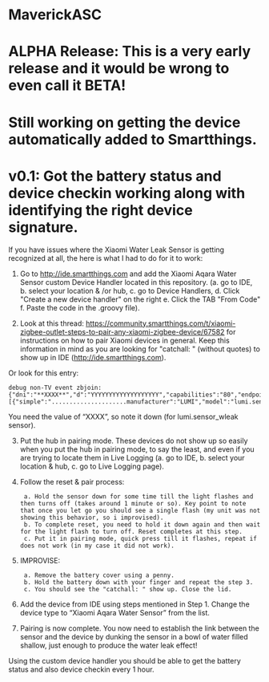 # MaverickASC
# ALPHA Release: This is a very early release and it would be wrong to even call it BETA!
# Still working on getting the device automatically added to Smartthings.
# v0.1: Got the battery status and device checkin working along with identifying the right device signature.

If you have issues where the Xiaomi Water Leak Sensor is getting recognized at all, the here is what I had to do for it to work:

1. Go to http://ide.smartthings.com and add the Xiaomi Aqara Water Sensor custom Device Handler located in this repository. (a. go to IDE, b. select your location & /or hub, c. go to Device Handlers, d. Click "Create a new device handler" on the right e. Click the TAB "From Code" f. Paste the code in the .groovy file).

2. Look at this thread: https://community.smartthings.com/t/xiaomi-zigbee-outlet-steps-to-pair-any-xiaomi-zigbee-device/67582 for instructions on how to pair Xiaomi devices in general. Keep this information in mind as you are looking for "catchall: " (without quotes) to show up in IDE (http://ide.smartthings.com).

Or look for this entry:

	debug non-TV event zbjoin: {"dni":"**XXXX**","d":"YYYYYYYYYYYYYYYYYYY","capabilities":"80","endpoints":[{"simple":".....................manufacturer":"LUMI","model":"lumi.sensor_wleak.aq1"}],"parent":"FFFF","joinType":255}

You need the value of “XXXX”, so note it down (for lumi.sensor_wleak sensor).

3. Put the hub in pairing mode. These devices do not show up so easily when you put the hub in pairing mode, to say the least, and even if you are trying to locate them in Live Logging (a. go to IDE, b. select your location & hub, c. go to Live Logging page).

4. Follow the reset & pair process:

		a. Hold the sensor down for some time till the light flashes and then turns off (takes around 1 minute or so). Key point to note that once you let go you should see a single flash (my unit was not showing this behavior, so i improvised).
		b. To complete reset, you need to hold it down again and then wait for the light flash to turn off. Reset completes at this step.
		c. Put it in pairing mode, quick press till it flashes, repeat if does not work (in my case it did not work).
		
5. IMPROVISE:

		a. Remove the battery cover using a penny.
		b. Hold the battery down with your finger and repeat the step 3.
		c. You should see the "catchall: " show up. Close the lid.
		
6. Add the device from IDE using steps mentioned in Step 1. Change the device type to “Xiaomi Aqara Water Sensor” from the list.
6. Pairing is now complete. You now need to establish the link between the sensor and the device by dunking the sensor in a bowl of water filled shallow, just enough to produce the water leak effect!

Using the custom device handler you should be able to get the battery status and also device checkin every 1 hour.
